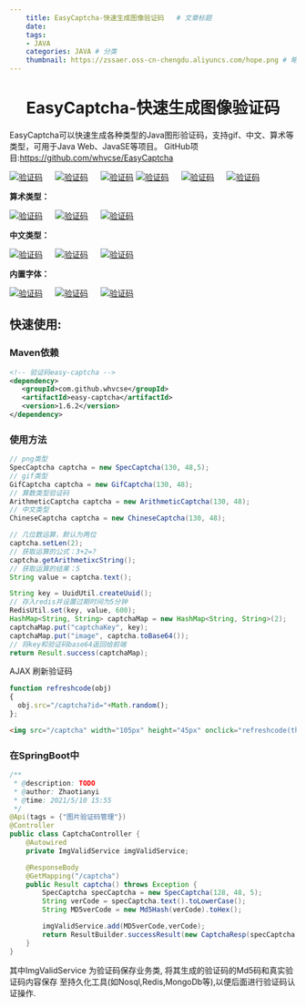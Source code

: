 ```yaml
---
    title: EasyCaptcha-快速生成图像验证码   # 文章标题  
    date: 
    tags:
    - JAVA
    categories: JAVA # 分类
    thumbnail: https://zssaer.oss-cn-chengdu.aliyuncs.com/hope.png # 略缩图
---
```

<h1 align = "center">EasyCaptcha-快速生成图像验证码</h1>

EasyCaptcha可以快速生成各种类型的Java图形验证码，支持gif、中文、算术等类型，可用于Java Web、JavaSE等项目。
GitHub项目:https://github.com/whvcse/EasyCaptcha

[![验证码](https://camo.githubusercontent.com/081203129e2874035986b89a0240c2514cb75cb0b26031dcb435c15ca47d1fbd/68747470733a2f2f73322e617831782e636f6d2f323031392f30382f32332f6d73467245382e706e67)](https://camo.githubusercontent.com/081203129e2874035986b89a0240c2514cb75cb0b26031dcb435c15ca47d1fbd/68747470733a2f2f73322e617831782e636f6d2f323031392f30382f32332f6d73467245382e706e67)   [![验证码](https://camo.githubusercontent.com/9f780acff1301c6b89f8a0815b073de992c57d2a4fdd67b44dbf34e0a085911a/68747470733a2f2f73322e617831782e636f6d2f323031392f30382f32332f6d73463044502e706e67)](https://camo.githubusercontent.com/9f780acff1301c6b89f8a0815b073de992c57d2a4fdd67b44dbf34e0a085911a/68747470733a2f2f73322e617831782e636f6d2f323031392f30382f32332f6d73463044502e706e67)   [![验证码](https://camo.githubusercontent.com/0caff5f58f2e719eafa4af79dfef209bc4c04c2385f0eced4168733d9cfc3b54/68747470733a2f2f73322e617831782e636f6d2f323031392f30382f32332f6d73467775742e706e67)](https://camo.githubusercontent.com/0caff5f58f2e719eafa4af79dfef209bc4c04c2385f0eced4168733d9cfc3b54/68747470733a2f2f73322e617831782e636f6d2f323031392f30382f32332f6d73467775742e706e67)
[![验证码](https://camo.githubusercontent.com/3f8cf4ea825529d6fb66f14c898cbfeba4e67bce84ca6ed64186f34a4951dae7/68747470733a2f2f73322e617831782e636f6d2f323031392f30382f32332f6d73467a564b2e676966)](https://camo.githubusercontent.com/3f8cf4ea825529d6fb66f14c898cbfeba4e67bce84ca6ed64186f34a4951dae7/68747470733a2f2f73322e617831782e636f6d2f323031392f30382f32332f6d73467a564b2e676966)   [![验证码](https://camo.githubusercontent.com/a6c0c62c04669eea15af86b6fcb006517e3449346b1ca3f056f759ebf0e2ae2b/68747470733a2f2f73322e617831782e636f6d2f323031392f30382f32332f6d73467662362e676966)](https://camo.githubusercontent.com/a6c0c62c04669eea15af86b6fcb006517e3449346b1ca3f056f759ebf0e2ae2b/68747470733a2f2f73322e617831782e636f6d2f323031392f30382f32332f6d73467662362e676966)   [![验证码](https://camo.githubusercontent.com/67772e01f47cc25eb163ee064e50cf7b376b5690f4ddb0a9512b728a79df9a96/68747470733a2f2f73322e617831782e636f6d2f323031392f30382f32332f6d7346584b312e676966)](https://camo.githubusercontent.com/67772e01f47cc25eb163ee064e50cf7b376b5690f4ddb0a9512b728a79df9a96/68747470733a2f2f73322e617831782e636f6d2f323031392f30382f32332f6d7346584b312e676966)

**算术类型：**

[![验证码](https://camo.githubusercontent.com/5ad376ced241524ff7059a16f5b7f8ad9887b55f5c1e5e0c4088c5544c97872e/68747470733a2f2f73322e617831782e636f6d2f323031392f30382f32332f6d736b4b50672e706e67)](https://camo.githubusercontent.com/5ad376ced241524ff7059a16f5b7f8ad9887b55f5c1e5e0c4088c5544c97872e/68747470733a2f2f73322e617831782e636f6d2f323031392f30382f32332f6d736b4b50672e706e67)   [![验证码](https://camo.githubusercontent.com/2680b6a2f0e9623e0455a72020319cbeb74b2ef2725f5454821f7563a027e418/68747470733a2f2f73322e617831782e636f6d2f323031392f30382f32332f6d736b6e49532e706e67)](https://camo.githubusercontent.com/2680b6a2f0e9623e0455a72020319cbeb74b2ef2725f5454821f7563a027e418/68747470733a2f2f73322e617831782e636f6d2f323031392f30382f32332f6d736b6e49532e706e67)   [![验证码](https://camo.githubusercontent.com/e9acc0d4254ef2e21856d5a1c5e4f7e79251aed35f0b34918d7673f343619386/68747470733a2f2f73322e617831782e636f6d2f323031392f30382f32332f6d736b6d61382e706e67)](https://camo.githubusercontent.com/e9acc0d4254ef2e21856d5a1c5e4f7e79251aed35f0b34918d7673f343619386/68747470733a2f2f73322e617831782e636f6d2f323031392f30382f32332f6d736b6d61382e706e67)

**中文类型：**

[![验证码](https://camo.githubusercontent.com/9b28eeac6c16cbb1779a826161b0c7d484430e9d2c264948a0ca9e4db9d59e36/68747470733a2f2f73322e617831782e636f6d2f323031392f30382f32332f6d736b63644b2e706e67)](https://camo.githubusercontent.com/9b28eeac6c16cbb1779a826161b0c7d484430e9d2c264948a0ca9e4db9d59e36/68747470733a2f2f73322e617831782e636f6d2f323031392f30382f32332f6d736b63644b2e706e67)   [![验证码](https://camo.githubusercontent.com/e2c03a1718452d790d248f6461a490074f891561b35deb518f92c3c0e9031b71/68747470733a2f2f73322e617831782e636f6d2f323031392f30382f32332f6d736b365a362e706e67)](https://camo.githubusercontent.com/e2c03a1718452d790d248f6461a490074f891561b35deb518f92c3c0e9031b71/68747470733a2f2f73322e617831782e636f6d2f323031392f30382f32332f6d736b365a362e706e67)   [![验证码](https://camo.githubusercontent.com/48e7b6c10662eeafbd519e0b675ed3ff55e9175c7622c225fde31a8fcdf599d0/68747470733a2f2f73322e617831782e636f6d2f323031392f30382f32332f6d736b7371782e706e67)](https://camo.githubusercontent.com/48e7b6c10662eeafbd519e0b675ed3ff55e9175c7622c225fde31a8fcdf599d0/68747470733a2f2f73322e617831782e636f6d2f323031392f30382f32332f6d736b7371782e706e67)

**内置字体：**

[![验证码](https://camo.githubusercontent.com/8629dd27492ee45fd77d64eadccba9257a147b8bd48dd58a7ffd44b83621ab37/68747470733a2f2f73322e617831782e636f6d2f323031392f30382f32332f6d734156534a2e706e67)](https://camo.githubusercontent.com/8629dd27492ee45fd77d64eadccba9257a147b8bd48dd58a7ffd44b83621ab37/68747470733a2f2f73322e617831782e636f6d2f323031392f30382f32332f6d734156534a2e706e67)   [![验证码](https://camo.githubusercontent.com/9512176164c7f0317e09e4b2bfeba26f69bf9d31bde6d21d634c7afc6ada5485/68747470733a2f2f73322e617831782e636f6d2f323031392f30382f32332f6d73414157342e706e67)](https://camo.githubusercontent.com/9512176164c7f0317e09e4b2bfeba26f69bf9d31bde6d21d634c7afc6ada5485/68747470733a2f2f73322e617831782e636f6d2f323031392f30382f32332f6d73414157342e706e67)   [![验证码](https://camo.githubusercontent.com/d30c48f5493c3078ddfc8e0b392759f7ebf0010f597b495a58a2630839cad39b/68747470733a2f2f73322e617831782e636f6d2f323031392f30382f32332f6d73416b59462e706e67)](https://camo.githubusercontent.com/d30c48f5493c3078ddfc8e0b392759f7ebf0010f597b495a58a2630839cad39b/68747470733a2f2f73322e617831782e636f6d2f323031392f30382f32332f6d73416b59462e706e67)

## 快速使用:

### Maven依赖

```xml
<!-- 验证码easy-captcha -->
<dependency>
   <groupId>com.github.whvcse</groupId>
   <artifactId>easy-captcha</artifactId>
   <version>1.6.2</version>
</dependency>
```

### 使用方法

```java
// png类型
SpecCaptcha captcha = new SpecCaptcha(130, 48,5);
// gif类型
GifCaptcha captcha = new GifCaptcha(130, 48);
// 算数类型验证码
ArithmeticCaptcha captcha = new ArithmeticCaptcha(130, 48);
// 中文类型
ChineseCaptcha captcha = new ChineseCaptcha(130, 48);
```

```java
// 几位数运算，默认为两位
captcha.setLen(2);
// 获取运算的公式：3+2=?
captcha.getArithmetixcString();
// 获取运算的结果：5
String value = captcha.text();
```

```java
String key = UuidUtil.createUuid();
// 存入redis并设置过期时间为5分钟
RedisUtil.set(key, value, 600);
HashMap<String, String> captchaMap = new HashMap<String, String>(2);
captchaMap.put("captchaKey", key);
captchaMap.put("image", captcha.toBase64());
// 将key和验证码base64返回给前端
return Result.success(captchaMap);
```

AJAX 刷新验证码

```javascript
function refreshcode(obj)
{
  obj.src="/captcha?id="+Math.random();
};
```

```html
<img src="/captcha" width="105px" height="45px" onclick="refreshcode(this)" />
```



### 在SpringBoot中

```java
/**
 * @description: TODO
 * @author: Zhaotianyi
 * @time: 2021/5/10 15:55
 */
@Api(tags = {"图片验证码管理"})
@Controller
public class CaptchaController {
    @Autowired
    private ImgValidService imgValidService;

    @ResponseBody
    @GetMapping("/captcha")
    public Result captcha() throws Exception {
        SpecCaptcha specCaptcha = new SpecCaptcha(128, 48, 5);
        String verCode = specCaptcha.text().toLowerCase();
        String MD5verCode = new Md5Hash(verCode).toHex();

        imgValidService.add(MD5verCode,verCode);
        return ResultBuilder.successResult(new CaptchaResp(specCaptcha.toBase64(),MD5verCode));
    }
}
```

其中ImgValidService 为验证码保存业务类, 将其生成的验证码的Md5码和真实验证码内容保存 至持久化工具(如Nosql,Redis,MongoDb等),以便后面进行验证码认证操作.